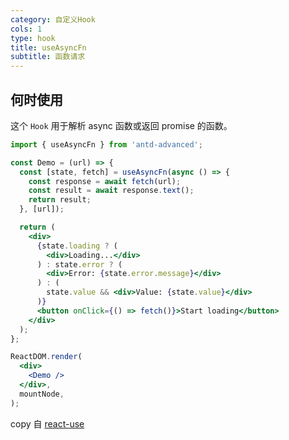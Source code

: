 ```yaml
---
category: 自定义Hook
cols: 1
type: hook
title: useAsyncFn
subtitle: 函数请求
---
```


## 何时使用

这个 `Hook` 用于解析 async 函数或返回 promise 的函数。

```jsx
import { useAsyncFn } from 'antd-advanced';

const Demo = (url) => {
  const [state, fetch] = useAsyncFn(async () => {
    const response = await fetch(url);
    const result = await response.text();
    return result;
  }, [url]);

  return (
    <div>
      {state.loading ? (
        <div>Loading...</div>
      ) : state.error ? (
        <div>Error: {state.error.message}</div>
      ) : (
        state.value && <div>Value: {state.value}</div>
      )}
      <button onClick={() => fetch()}>Start loading</button>
    </div>
  );
};

ReactDOM.render(
  <div>
    <Demo />
  </div>,
  mountNode,
);
```

copy 自 [react-use](https://github.com/streamich/react-use/blob/master/docs/useAsync.md)

